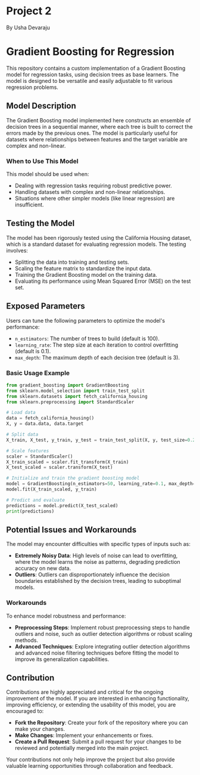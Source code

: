 # Project 2 
By Usha Devaraju

# Gradient Boosting for Regression

This repository contains a custom implementation of a Gradient Boosting model for regression tasks, using decision trees as base learners. The model is designed to be versatile and easily adjustable to fit various regression problems.

## Model Description

The Gradient Boosting model implemented here constructs an ensemble of decision trees in a sequential manner, where each tree is built to correct the errors made by the previous ones. The model is particularly useful for datasets where relationships between features and the target variable are complex and non-linear.

### When to Use This Model

This model should be used when:
- Dealing with regression tasks requiring robust predictive power.
- Handling datasets with complex and non-linear relationships.
- Situations where other simpler models (like linear regression) are insufficient.

## Testing the Model

The model has been rigorously tested using the California Housing dataset, which is a standard dataset for evaluating regression models. The testing involves:
- Splitting the data into training and testing sets.
- Scaling the feature matrix to standardize the input data.
- Training the Gradient Boosting model on the training data.
- Evaluating its performance using Mean Squared Error (MSE) on the test set.

## Exposed Parameters

Users can tune the following parameters to optimize the model's performance:
- `n_estimators`: The number of trees to build (default is 100).
- `learning_rate`: The step size at each iteration to control overfitting (default is 0.1).
- `max_depth`: The maximum depth of each decision tree (default is 3).

### Basic Usage Example

```python
from gradient_boosting import GradientBoosting
from sklearn.model_selection import train_test_split
from sklearn.datasets import fetch_california_housing
from sklearn.preprocessing import StandardScaler

# Load data
data = fetch_california_housing()
X, y = data.data, data.target

# Split data
X_train, X_test, y_train, y_test = train_test_split(X, y, test_size=0.2, random_state=42)

# Scale features
scaler = StandardScaler()
X_train_scaled = scaler.fit_transform(X_train)
X_test_scaled = scaler.transform(X_test)

# Initialize and train the gradient boosting model
model = GradientBoosting(n_estimators=50, learning_rate=0.1, max_depth=3)
model.fit(X_train_scaled, y_train)

# Predict and evaluate
predictions = model.predict(X_test_scaled)
print(predictions)
```

## Potential Issues and Workarounds

The model may encounter difficulties with specific types of inputs such as:

- **Extremely Noisy Data**: High levels of noise can lead to overfitting, where the model learns the noise as patterns, degrading prediction accuracy on new data.
- **Outliers**: Outliers can disproportionately influence the decision boundaries established by the decision trees, leading to suboptimal models.

### Workarounds

To enhance model robustness and performance:
- **Preprocessing Steps**: Implement robust preprocessing steps to handle outliers and noise, such as outlier detection algorithms or robust scaling methods.
- **Advanced Techniques**: Explore integrating outlier detection algorithms and advanced noise filtering techniques before fitting the model to improve its generalization capabilities.

## Contribution

Contributions are highly appreciated and critical for the ongoing improvement of the model. If you are interested in enhancing functionality, improving efficiency, or extending the usability of this model, you are encouraged to:

- **Fork the Repository**: Create your fork of the repository where you can make your changes.
- **Make Changes**: Implement your enhancements or fixes.
- **Create a Pull Request**: Submit a pull request for your changes to be reviewed and potentially merged into the main project.

Your contributions not only help improve the project but also provide valuable learning opportunities through collaboration and feedback.
